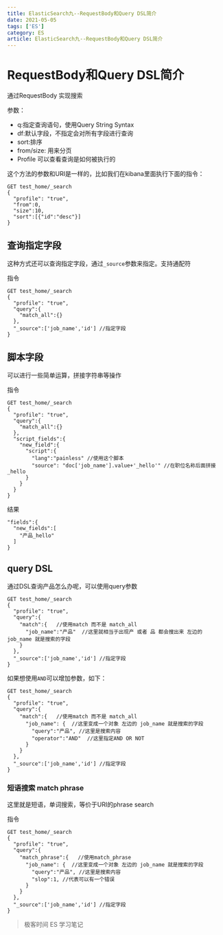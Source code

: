 ```yaml
---
title: ElasticSearch九--RequestBody和Query DSL简介
date: 2021-05-05
tags: ['ES']
category: ES
article: ElasticSearch九--RequestBody和Query DSL简介
---
```


# RequestBody和Query DSL简介

通过RequestBody 实现搜索

参数：
- q:指定查询语句，使用Query String Syntax
- df:默认字段，不指定会对所有字段进行查询
- sort:排序
- from/size: 用来分页
- Profile 可以查看查询是如何被执行的

这个方法的参数和URI是一样的，比如我们在kibana里面执行下面的指令：
```
GET test_home/_search
{
  "profile": "true",
  "from":0,
  "size":10,
  "sort":[{"id":"desc"}]
}
```

## 查询指定字段

这种方式还可以查询指定字段，通过`_source`参数来指定。支持通配符

指令
```
GET test_home/_search
{
  "profile": "true",
  "query":{
    "match_all":{}
  },
  "_source":['job_name','id'] //指定字段
}
```

## 脚本字段

可以进行一些简单运算，拼接字符串等操作

指令
```
GET test_home/_search
{
  "profile": "true",
  "query":{
    "match_all":{}
  },
  "script_fields":{
    "new_field":{
      "script":{
        "lang":"painless" //使用这个脚本
        "source": "doc['job_name'].value+'_hello'" //在职位名称后面拼接_hello
      }
    }
  }
}
```

结果
```
"fields":{
  "new_fields":[
    "产品_hello"
  ]
}
```

## query DSL

通过DSL查询产品怎么办呢，可以使用query参数

```
GET test_home/_search
{
  "profile": "true",
  "query":{
    "match":{   //使用match 而不是 match_all
      "job_name":"产品"  //这里就相当于出现产 或者 品 都会搜出来 左边的 job_name 就是搜索的字段
    }
  },
  "_source":['job_name','id'] //指定字段
}
```

如果想使用`AND`可以增加参数，如下：

```
GET test_home/_search
{
  "profile": "true",
  "query":{
    "match":{   //使用match 而不是 match_all
      "job_name": {  //这里变成一个对象 左边的 job_name 就是搜索的字段
        "query":"产品", //这里是搜索内容
        "operator":"AND"  //这里指定AND OR NOT
      }
    }
  },
  "_source":['job_name','id'] //指定字段
}
```

### 短语搜索 match phrase

这里就是短语，单词搜索，等价于URI的phrase search

指令
```
GET test_home/_search
{
  "profile": "true",
  "query":{
    "match_phrase":{   //使用match_phrase
      "job_name": {  //这里变成一个对象 左边的 job_name 就是搜索的字段
        "query":"产品", //这里是搜索内容
        "slop":1, //代表可以有一个错误
      }
    }
  },
  "_source":['job_name','id'] //指定字段
}
```



> 极客时间 ES 学习笔记